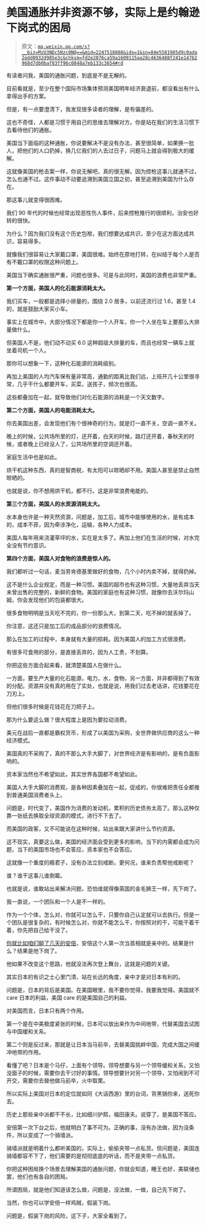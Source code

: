 # 美国通胀并非资源不够，实际上是约翰逊下岗式的困局

> 原文：[`mp.weixin.qq.com/s?__biz=MzU3NDc5Nzc0NQ==&mid=2247518888&idx=1&sn=84e5581985d9c0ada2edd0932d985e3c&chksm=fd2e2876ca59a1609115aa28c4636488f241e147b2968d7db0baf83ff96c0848a7eb133c3654#rd`](http://mp.weixin.qq.com/s?__biz=MzU3NDc5Nzc0NQ==&mid=2247518888&idx=1&sn=84e5581985d9c0ada2edd0932d985e3c&chksm=fd2e2876ca59a1609115aa28c4636488f241e147b2968d7db0baf83ff96c0848a7eb133c3654#rd)

有读者问我，美国的通胀问题，到底是不是无解的。 

目前看就是，至少在整个国际市场集体预测美国明年经济衰退前，都没看出有什么拿得出手的方案。 

但是，有一点要澄清下，我发现很多读者的理解，是有偏差的。

这也不奇怪，人都是习惯于用自己的思维去理解对方。你是站在我们的生活习惯下去看待他们的通胀。

美国当下面临的这种通胀，你说要解决不是没有办法，甚至很简单，如果换一批人，把他们的人口扔掉，换几亿我们的人去过日子，问题马上就会得到极大的缓解。 

这就像美国的枪击案一样，你说无解吧，真的很无解。因为控枪这事儿就通不过，怎么也通不过。这件事动不动要追溯到美国立国之初，甚至追溯到美国为什么存在。 

那这事儿就变得很困难。 

我们 90 年代的时候也经常出现恶性伤人事件，后来控枪推行的很顺利，治安也好转的很快。

为什么？因为我们没有这个历史包袱，我们想要达成共识，至少在这方面达成共识，容易得多。

就像我们很容易让大家戴口罩，美国很难。始终在原地打转，在纠结于每个人是否有不戴口罩的权限这种问题上。 

美国当下确实通胀很严重，问题也很多。可是与此同时，美国的浪费也非常严重。 

**第一个方面，美国人的化石能源消耗太大。**

我们买车，一般都是选择小排量的，围绕 2.0 居多，以前还流行过 1.6，甚至 1.4 的，就是鼓励大家买小车。 

事实上在城市中，大部分情况下都是你一个人开车，你一个人坐在车上要那么大排量做什么。 

但美国人不是，他们动不动买 6.0 这种超级大排量的车，而且也经常一辆车上就坐着司机一个人。 

那你可以想象一下，这种化石能源的消耗级别。 

再加上美国的人均汽车保有量非常高，通勤的距离比我们远，上班开几十公里很寻常，几乎干什么都要开车，买菜，送孩子，频次也很高。

这些都叠加在一起，就导致他们对化石能源的消耗是一个天文数字。

**第二个方面，美国人的电能消耗太大。** 

你去美国出差，会发现他们有个很神奇的行为，就是灯一直不关，空调一直不关。 

晚上的时候，公共场所里的灯，还开着，白天的时候，路灯还开着，春秋天的时候，或者晚上已经没人了，公共场所里的空调还开着。 

家庭生活中也是如此。

烘干机这种东西，真的是智商税，有太阳可以晾晒却不用。美国人甚至是禁止自然晾晒的。

也就是说，你不想用烘干机，都不行。这是非常浪费电能的。

**第三个方面，美国人的水资源消耗太大。** 

水本身也许是一种天然资源，问题是，加工后，城市中能够使用的水，是有成本的，成本不菲，因为牵涉净化，运输，各种人力成本。 

美国人每年用来浇灌草坪的水，实在是太多了。再加上他们在生活的时候，对水完全没有节约意识。

**第四个方面，美国人对食物的浪费是惊人的。**

我们都听过一句话，麦当劳肯德基里做好的食物，几个小时内卖不掉，就得扔掉。 

这不是什么企业规定，而是一种习惯。美国的超市也有这种习惯，大量地丢弃当天未曾出售的完整的，新鲜的食物。美国的家庭也有这种习惯，就像你去沃尔玛山姆，你会发现他们的包装都很大。

很多食物明明是当天吃不完的，你一份那么大，到第二天，吃不掉的就丢掉了。 

你注意，这还只是加工后的成品部分的浪费情况。

那么在加工的过程中，本身就有大量的损耗。因为美国人的加工方式很浪费。 

有很多可食用的部分，是直接丢弃的，因为人工贵，不划算。 

你把这些方面合起来看，就清楚美国人在做什么。

一方面，要生产大量的化石能源，电力，水，食物，另一方面，并非都得到了有效的分配。资源并没有真的用在了实处，也就是说，用我们过去老话讲，花钱要花在刀刃上。

但他们很多时候是花钱花在刀把子上。

那为什么要这么做？很大程度上是因为要拉动消费。 

美元在战后一直都是霸权货币，形成了以美国为采购，全世界做供应商的这么一种经济模式。

美国真的不采购了，真的不那么大手大脚了，对世界经济是有影响的，是有负面影响的。 

资本家当然也不希望如此，其实世界各国都不希望如此。

美国人大手大脚的消费观，是各种因素叠加在一起，促成的，你很难把责任全都推到普通美国消费者头上。 

问题是，时代变了，美国作为消费的发动机，累积的历史债务太高了。那么这种仅靠一张纸去换取全球资源的模式，进行不下去了。 

而美国的政客，又不可能说在这种时候，站出来跟大家讲什么节约资源。 

这不现实，真要这么做，美国的经济面会受到更多的影响，当下的内需都会成为问题，当下的美国市场也不会答应，资本家也不会答应。

这就像一个重度的瘾君子，没有办法立刻戒断。更何况，谁来负责帮他戒断呢？

谁？谁干这事儿谁倒霉。

也就是说，谁敢站出来解决问题，恐怕谁就得像英国的金毛狮王一样，先下岗了。

我一直说，一个团队和一个人是不一样的。

作为一个个体，怎么对，你就可以怎么干，只要你自己认定就可以去执行。但是一个团队是很复杂的，有时候怎么对，你就不能怎么干，你按照对的干，可能干着干着，你先把自己给干没了。

[你就比如咱们聊了几天的安倍](http://mp.weixin.qq.com/s?__biz=MzU0MjYwNDU2Mw==&mid=2247507087&idx=1&sn=1bd39b28ca91bdb23da6c30e85b2804f&chksm=fb1ab0f3cc6d39e52c68e6bc24a5614c23cb444cf1cd9372c218efe0af3c3fd4c393afe5fcf3&scene=21#wechat_redirect)，安倍这个人第一次当首相就是亲中的。结果是什么？结果是他下岗了。 

他如果不改变这个思路，他就没法再次登上舞台，这就是问题的关键。

其实日本的有识之士心里门清，站在长远的角度，亲中才是对日本有利的。

问题是，日本的背后是美国。在美国眼里，我不要你觉得，我要我觉得。美国就不 care 日本的利益，美国 care 的是美国自己的利益。

对美国而言，日本只有两个作用。 

第一个是在中美极度紧张的时候，日本可以放出来作为中间地带，代替美国去试图与中国缓和关系。

第二个则是反过来，那就是让日本当马前卒，去替美国挑衅中国，完成大国之间缓冲地带的作用。

看懂了吧？日本是个马仔，上面有个领导。领导想要与另一个领导缓和关系，又怕没面子的时候，需要你去干讨好的事情。领导想要针对另一个领导，又怕闹到不可开交，需要你去替他做马前卒，火中取栗。 

所以实际上美国对日本的定位就如同《大话西游》里的台词，背黑锅你来，送死你去。 

历史上那些亲中派都干不长，比如细川护熙，福田康夫。说穿了，是美国不答应。

安倍第一次下台之后，他就明白了事不可为。正确的事，没有办法做，因为没条件，所以变成了一个骑墙派。 

骑墙派就是明着什么都听美国的，实际上，偷偷夹带一点私货。但问题是，美国连骑墙都容不下了，他们需要的是彻彻底底的听话，而不是夹带一点私货。 

你把这种困局换个场景去理解美国的通胀问题，你就会知道，睡王也好，美联储也罢，他们也有各自的困局。 

所谓困局，就是他们知道该怎么做，问题是，没法做，一做，自己先下岗了。

当然，你也可以学安倍一样鸡贼，假装下岗。

问题是，假装下岗的风险，这下子，大家全看到了。